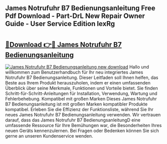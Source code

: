 ## James Notrufuhr B7 Bedienungsanleitung Free Pdf Download - Part-DrL New Repair Owner Guide - User Service Edition IexRg

# <h2><a href="http://df5a0d.blite.top/?on=James+Notrufuhr+B7+Bedienungsanleitung">🔗Download 👉🔴 James Notrufuhr B7 Bedienungsanleitung</a></h2>

[![James Notrufuhr B7 Bedienungsanleitung new download](https://i.imgur.com/lujVjoI.png)](http://df5a0d.blite.top/?on=James+Notrufuhr+B7+Bedienungsanleitung)
Hallo und willkommen zum Benutzerhandbuch für Ihr neu integriertes James Notrufuhr B7 Bedienungsanleitung. Dieser Leitfaden soll Ihnen helfen, das Beste aus Ihrem Produkt herauszuholen, indem er einen umfassenden Überblick über seine Merkmale, Funktionen und Vorteile bietet. Sie finden Schritt-für-Schritt-Anleitungen für Installation, Verwendung, Wartung und Fehlerbehebung. Kompatibel mit großen Marken Dieses James Notrufuhr B7 Bedienungsanleitung ist mit großen Marken kompatibler Produkte kompatibel. Erleben Sie die Effizienz der Funktionsliste, während Sie Ihr neues James Notrufuhr B7 Bedienungsanleitung verwenden. Wir vertrauen darauf, dass das James Notrufuhr B7 BedienungsanleitungD eine umfassende Ressource für Ihre Bemühungen war, die Besonderheiten Ihres neuen Geräts kennenzulernen. Bei Fragen oder Bedenken können Sie sich gerne an unseren Kundenservice wenden.
